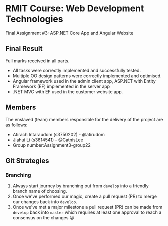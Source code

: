 # RMIT Course: Web Development Technologies
Final Assignment #3: ASP.NET Core App and Angular Website

## Final Result
Full marks received in all parts.
- All tasks were correctly implemented and successfully tested.
- Multiple OO design patterns were correctly implemented and optimised.
- Angular framework used in the admin client app, ASP.NET with Entity Framework (EF) implemented in the server app
- .NET MVC with EF used in the customer website app.

## Members
The enslaved (team) members responsible for the delivery of the project are as follows:
- Atirach Intaraudom (s3750202) - @atirudom
- Jiahui Li (s3614541) - @CatnisLee
- Group number:Assignment3-group22

## Git Strategies
### Branching
1. Always start journey by branching out from `develop` into a friendly branch name of choosing.
2. Once we've performed our magic, create a pull request (PR) to merge our changes back into `develop`.
3. Once we've met a major milestone a pull request (PR) can be made from `develop` back into `master` which requires at least one approval to reach a consensus on the changes 😜
